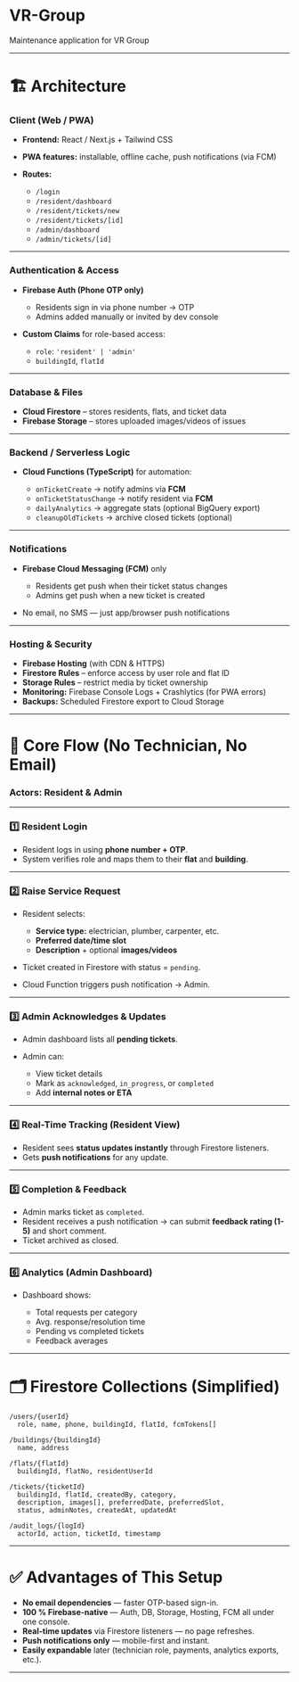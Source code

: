 # VR-Group
Maintenance application for VR Group 

---

# 🏗️ Architecture

### **Client (Web / PWA)**

* **Frontend:** React / Next.js + Tailwind CSS
* **PWA features:** installable, offline cache, push notifications (via FCM)
* **Routes:**

  * `/login`
  * `/resident/dashboard`
  * `/resident/tickets/new`
  * `/resident/tickets/[id]`
  * `/admin/dashboard`
  * `/admin/tickets/[id]`

---

### **Authentication & Access**

* **Firebase Auth (Phone OTP only)**

  * Residents sign in via phone number → OTP
  * Admins added manually or invited by dev console
* **Custom Claims** for role-based access:

  * `role`: `'resident' | 'admin'`
  * `buildingId`, `flatId`

---

### **Database & Files**

* **Cloud Firestore** – stores residents, flats, and ticket data
* **Firebase Storage** – stores uploaded images/videos of issues

---

### **Backend / Serverless Logic**

* **Cloud Functions (TypeScript)** for automation:

  * `onTicketCreate` → notify admins via **FCM**
  * `onTicketStatusChange` → notify resident via **FCM**
  * `dailyAnalytics` → aggregate stats (optional BigQuery export)
  * `cleanupOldTickets` → archive closed tickets (optional)

---

### **Notifications**

* **Firebase Cloud Messaging (FCM)** only

  * Residents get push when their ticket status changes
  * Admins get push when a new ticket is created
* No email, no SMS — just app/browser push notifications

---

### **Hosting & Security**

* **Firebase Hosting** (with CDN & HTTPS)
* **Firestore Rules** – enforce access by user role and flat ID
* **Storage Rules** – restrict media by ticket ownership
* **Monitoring:** Firebase Console Logs + Crashlytics (for PWA errors)
* **Backups:** Scheduled Firestore export to Cloud Storage

---

# 🔁 Core Flow (No Technician, No Email)

### **Actors:** Resident & Admin

---

### 1️⃣ Resident Login

* Resident logs in using **phone number + OTP**.
* System verifies role and maps them to their **flat** and **building**.

---

### 2️⃣ Raise Service Request

* Resident selects:

  * **Service type:** electrician, plumber, carpenter, etc.
  * **Preferred date/time slot**
  * **Description** + optional **images/videos**
* Ticket created in Firestore with status = `pending`.
* Cloud Function triggers push notification → Admin.

---

### 3️⃣ Admin Acknowledges & Updates

* Admin dashboard lists all **pending tickets**.
* Admin can:

  * View ticket details
  * Mark as `acknowledged`, `in_progress`, or `completed`
  * Add **internal notes or ETA**

---

### 4️⃣ Real-Time Tracking (Resident View)

* Resident sees **status updates instantly** through Firestore listeners.
* Gets **push notifications** for any update.

---

### 5️⃣ Completion & Feedback

* Admin marks ticket as `completed`.
* Resident receives a push notification → can submit **feedback rating (1-5)** and short comment.
* Ticket archived as closed.

---

### 6️⃣ Analytics (Admin Dashboard)

* Dashboard shows:

  * Total requests per category
  * Avg. response/resolution time
  * Pending vs completed tickets
  * Feedback averages

---

# 🗂️ Firestore Collections (Simplified)

```
/users/{userId}
  role, name, phone, buildingId, flatId, fcmTokens[]

/buildings/{buildingId}
  name, address

/flats/{flatId}
  buildingId, flatNo, residentUserId

/tickets/{ticketId}
  buildingId, flatId, createdBy, category,
  description, images[], preferredDate, preferredSlot,
  status, adminNotes, createdAt, updatedAt

/audit_logs/{logId}
  actorId, action, ticketId, timestamp
```

---

# ✅ Advantages of This Setup

* **No email dependencies** — faster OTP-based sign-in.
* **100 % Firebase-native** — Auth, DB, Storage, Hosting, FCM all under one console.
* **Real-time updates** via Firestore listeners — no page refreshes.
* **Push notifications only** — mobile-first and instant.
* **Easily expandable** later (technician role, payments, analytics exports, etc.).

---
